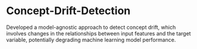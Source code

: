 # Concept-Drift-Detection
Developed a model-agnostic approach to detect concept drift, which involves changes in the relationships between input features and the target variable, potentially degrading machine learning model performance.
